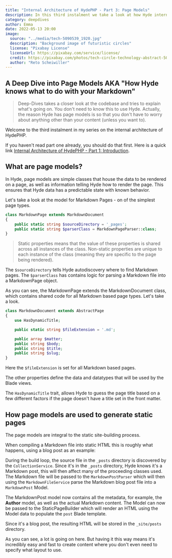 ```yaml
---
title: "Internal Architecture of HydePHP - Part 3: Page Models"
description: In this third instalment we take a look at how Hyde internally parses Markdown files and compiles them into HTML.
category: deepdives
author: Emma
date: 2022-05-13 20:00
image:
  source: "../media/tech-5090539_1920.jpg"
  description: "Background image of futuristic circles"
  license: "Pixabay License"
  licenseUrl: https://pixabay.com/service/license/
  credit: https://pixabay.com/photos/tech-circle-technology-abstract-5090539/
  author: "Reto Scheiwiller"
---
```


## A Deep Dive into Page Models AKA "How Hyde knows what to do with your Markdown"

> Deep-Dives takes a closer look at the codebase and tries to explain what's going on.
> You don't need to know this to use Hyde. Actually, the reason Hyde has page models is so that you don't have to worry about anything other than your content (unless you want to). 

Welcome to the third instalment in my series on the internal architecture of HydePHP. 

If you haven't read part one already, you should do that first. Here is a quick link [Internal Architecture of HydePHP - Part 1: Introduction](https://hydephp.com/posts/internal-architecture-of-hydephp-part-1).


## What are page models?

In Hyde, page models are simple classes that house the data to be rendered on a page, as well as information telling Hyde how to render the page. This ensures that Hyde data has a predictable state with known behavior.

Let's take a look at the model for Markdown Pages - on of the simplest page types.

```php
class MarkdownPage extends MarkdownDocument
{
    public static string $sourceDirectory = '_pages';
    public static string $parserClass = MarkdownPageParser::class;
}
```

> Static properties means that the value of these properties is shared across all instances of the class.
> Non-static properties are unique to each instance of the class (meaning they are specific to the page being rendered).

The `$sourceDirectory` tells Hyde autodiscovery where to find Markdown pages.
The `$parserClass` has contains logic for parsing a Markdown file into a MarkdownPage object.

As you can see, the MarkdownPage extends the MarkdownDocument class, which contains shared code for all Markdown based page types. Let's take a look.

```php
class MarkdownDocument extends AbstractPage
{
    use HasDynamicTitle;

    public static string $fileExtension = '.md';

    public array $matter;
    public string $body;
    public string $title;
    public string $slug;
}
```

Here the `$fileExtension` is set for all Markdown based pages.

The other properties define the data and datatypes that will be used by the Blade views.

The `HasDynamicTitle` trait, allows Hyde to guess the page title based on a few different factors if the page doesn't have a title set in the front matter.



## How page models are used to generate static pages

The page models are integral to the static site-building process.

When compiling a Markdown file into static HTML this is roughly what happens, using a blog post as an example:

During the build loop, the source file in the `_posts` directory is discovered by the `CollectionService`.
Since it's in the `_posts` directory, Hyde knows it's a Markdown post, this will then affect many of the
proceeding classes used. The Markdown file will be passed to the `MarkdownPostParser` which will then
using the `MarkdownFileService` parse the Markdown blog post file into a `MarkdownPost` Model.

The MarkdownPost model now contains all the metadata, for example, the **Author** model, as well
as the actual Markdown content. The Model can now be passed to the StaticPageBuilder which
will render an HTML using the Model data to populate the `post` Blade template.

Since it's a blog post, the resulting HTML will be stored in the `_site/posts` directory.

As you can see, a lot is going on here. But having it this way means it's incredibly easy
and fast to create content where you don't even need to specify what layout to use.
